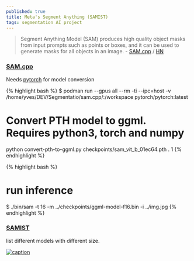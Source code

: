 ```yaml
---
published: true
title: Meta's Segment Anything (SAMIST)
tags: segmentation AI project
---
```

> Segment Anything Model (SAM) produces high quality object masks from input prompts such as points or boxes, and it can be used to generate masks for all objects in an image. - [SAM.cpp](https://github.com/YavorGIvanov/sam.cpp?tab=readme-ov-file#samcpp) / [HN](https://news.ycombinator.com/item?id=37398891) 

### [SAM.cpp](https://github.com/YavorGIvanov/sam.cpp?tab=readme-ov-file#samcpp)

Needs [pytorch](https://github.com/pytorch/pytorch?tab=readme-ov-file#docker-image) for model conversion

{% highlight bash %}
$ podman run --gpus all --rm -ti --ipc=host -v /home/yves/DEV/Segmentatio/sam.cpp/:/workspace pytorch/pytorch:latest
# Convert PTH model to ggml. Requires python3, torch and numpy
python convert-pth-to-ggml.py checkpoints/sam_vit_b_01ec64.pth . 1
{% endhighlight %}

{% highlight bash %}
# run inference
$ ./bin/sam -t 16 -m ../checkpoints/ggml-model-f16.bin -i ../img.jpg 
{% endhighlight %}
### [SAMIST](https://github.com/dibrale/samist?tab=readme-ov-file#samist) 

list different models with different size.


[![caption](https://github.com/facebookresearch/segment-anything/raw/main/assets/masks2.jpg?raw=true)](https://github.com/facebookresearch/segment-anything/?tab=readme-ov-file#segment-anything)
